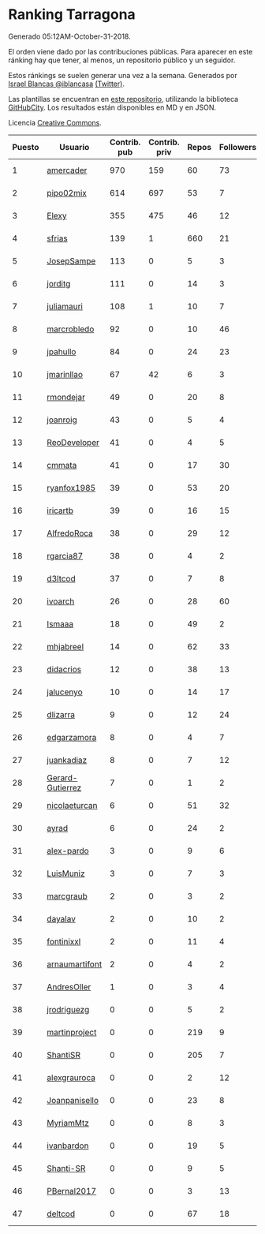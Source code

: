 # Ranking Tarragona

Generado 05:12AM-October-31-2018.

El orden viene dado por las contribuciones públicas. Para aparecer en este ránking hay que tener, al menos, un repositorio público y un seguidor.

Estos ránkings se suelen generar una vez a la semana. Generados por [Israel Blancas @iblancasa](https://github.com/iblancasa/) [(Twitter)](https://twitter.com/iblancasa).

Las plantillas se encuentran en [este repositorio](https://github.com/iblancasa/GH-Spanish-Ranking), utilizando la biblioteca [GitHubCity](https://github.com/iblancasa/GitHubCity). Los resultados están disponibles en MD y en JSON.

Licencia [Creative Commons](https://creativecommons.org/licenses/by/4.0/).

| Puesto   |  Usuario  | Contrib. pub | Contrib. priv |Repos| Followers | Desde |  Avatar  |
|----------|-----------|--------------|---------------|-----|-----------|-------|----------|
|1|[amercader](https://github.com/amercader)|970|159|60|73|2010-02-09|![amercader]()|
|2|[pipo02mix](https://github.com/pipo02mix)|614|697|53|7|2011-07-03|![pipo02mix]()|
|3|[Elexy](https://github.com/Elexy)|355|475|46|12|2010-10-14|![Elexy]()|
|4|[sfrias](https://github.com/sfrias)|139|1|660|21|2012-05-06|![sfrias]()|
|5|[JosepSampe](https://github.com/JosepSampe)|113|0|5|3|2015-01-08|![JosepSampe]()|
|6|[jorditg](https://github.com/jorditg)|111|0|14|3|2014-02-03|![jorditg]()|
|7|[juliamauri](https://github.com/juliamauri)|108|1|10|7|2013-11-28|![juliamauri]()|
|8|[marcrobledo](https://github.com/marcrobledo)|92|0|10|46|2015-09-19|![marcrobledo]()|
|9|[jpahullo](https://github.com/jpahullo)|84|0|24|23|2012-07-26|![jpahullo]()|
|10|[jmarinllao](https://github.com/jmarinllao)|67|42|6|3|2015-07-26|![jmarinllao]()|
|11|[rmondejar](https://github.com/rmondejar)|49|0|20|8|2008-06-20|![rmondejar]()|
|12|[joanroig](https://github.com/joanroig)|43|0|5|4|2015-05-14|![joanroig]()|
|13|[ReoDeveloper](https://github.com/ReoDeveloper)|41|0|4|5|2013-01-20|![ReoDeveloper]()|
|14|[cmmata](https://github.com/cmmata)|41|0|17|30|2013-04-22|![cmmata]()|
|15|[ryanfox1985](https://github.com/ryanfox1985)|39|0|53|20|2011-10-26|![ryanfox1985]()|
|16|[iricartb](https://github.com/iricartb)|39|0|16|15|2016-07-19|![iricartb]()|
|17|[AlfredoRoca](https://github.com/AlfredoRoca)|38|0|29|12|2014-08-15|![AlfredoRoca]()|
|18|[rgarcia87](https://github.com/rgarcia87)|38|0|4|2|2017-11-17|![rgarcia87]()|
|19|[d3ltcod](https://github.com/d3ltcod)|37|0|7|8|2017-12-11|![d3ltcod]()|
|20|[ivoarch](https://github.com/ivoarch)|26|0|28|60|2011-03-18|![ivoarch]()|
|21|[Ismaaa](https://github.com/Ismaaa)|18|0|49|2|2016-09-16|![Ismaaa]()|
|22|[mhjabreel](https://github.com/mhjabreel)|14|0|62|33|2014-10-08|![mhjabreel]()|
|23|[didacrios](https://github.com/didacrios)|12|0|38|13|2010-02-25|![didacrios]()|
|24|[jalucenyo](https://github.com/jalucenyo)|10|0|14|17|2012-04-06|![jalucenyo]()|
|25|[dlizarra](https://github.com/dlizarra)|9|0|12|24|2015-04-12|![dlizarra]()|
|26|[edgarzamora](https://github.com/edgarzamora)|8|0|4|7|2013-05-02|![edgarzamora]()|
|27|[juankadiaz](https://github.com/juankadiaz)|8|0|7|12|2013-10-04|![juankadiaz]()|
|28|[Gerard-Gutierrez](https://github.com/Gerard-Gutierrez)|7|0|1|2|2012-02-01|![Gerard-Gutierrez]()|
|29|[nicolaeturcan](https://github.com/nicolaeturcan)|6|0|51|32|2014-04-10|![nicolaeturcan]()|
|30|[ayrad](https://github.com/ayrad)|6|0|24|2|2015-01-31|![ayrad]()|
|31|[alex-pardo](https://github.com/alex-pardo)|3|0|9|6|2012-09-19|![alex-pardo]()|
|32|[LuisMuniz](https://github.com/LuisMuniz)|3|0|7|3|2014-07-18|![LuisMuniz]()|
|33|[marcgraub](https://github.com/marcgraub)|2|0|3|2|2012-10-02|![marcgraub]()|
|34|[dayalav](https://github.com/dayalav)|2|0|10|2|2013-06-10|![dayalav]()|
|35|[fontinixxl](https://github.com/fontinixxl)|2|0|11|4|2013-07-24|![fontinixxl]()|
|36|[arnaumartifont](https://github.com/arnaumartifont)|2|0|4|2|2014-11-07|![arnaumartifont]()|
|37|[AndresOller](https://github.com/AndresOller)|1|0|3|4|2013-07-06|![AndresOller]()|
|38|[jrodriguezg](https://github.com/jrodriguezg)|0|0|5|2|2013-02-05|![jrodriguezg]()|
|39|[martinproject](https://github.com/martinproject)|0|0|219|9|2008-06-13|![martinproject]()|
|40|[ShantiSR](https://github.com/ShantiSR)|0|0|205|7|2013-01-16|![ShantiSR]()|
|41|[alexgrauroca](https://github.com/alexgrauroca)|0|0|2|12|2013-07-31|![alexgrauroca]()|
|42|[Joanpanisello](https://github.com/Joanpanisello)|0|0|23|8|2013-09-20|![Joanpanisello]()|
|43|[MyriamMtz](https://github.com/MyriamMtz)|0|0|8|3|2013-11-25|![MyriamMtz]()|
|44|[ivanbardon](https://github.com/ivanbardon)|0|0|19|5|2013-10-30|![ivanbardon]()|
|45|[Shanti-SR](https://github.com/Shanti-SR)|0|0|9|5|2014-11-12|![Shanti-SR]()|
|46|[PBernal2017](https://github.com/PBernal2017)|0|0|3|13|2017-02-23|![PBernal2017]()|
|47|[deltcod](https://github.com/deltcod)|0|0|67|18|2015-09-22|![deltcod]()|
